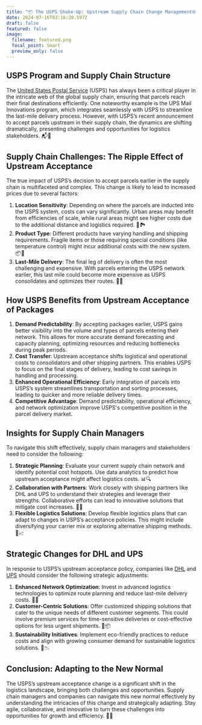 ```yaml
---
title: "📦 The USPS Shake-Up: Upstream Supply Chain Change Management🌐"
date: 2024-07-16T02:16:20.597Z
draft: false
featured: false
image:
  filename: featured.png
  focal_point: Smart
  preview_only: false
---
```

<!--StartFragment-->

<!--StartFragment-->

## USPS Program and Supply Chain Structure

The [United States Postal Service](https://www.linkedin.com/company/usps/) (USPS) has always been a critical player in the intricate web of the global supply chain, ensuring that parcels reach their final destinations efficiently. One noteworthy example is the UPS Mail Innovations program, which integrates seamlessly with USPS to streamline the last-mile delivery process. However, with USPS’s recent announcement to accept parcels upstream in their supply chain, the dynamics are shifting dramatically, presenting challenges and opportunities for logistics stakeholders. 📬🔄

## Supply Chain Challenges: The Ripple Effect of Upstream Acceptance

The true impact of USPS’s decision to accept parcels earlier in the supply chain is multifaceted and complex. This change is likely to lead to increased prices due to several factors:

1. **Location Sensitivity**: Depending on where the parcels are inducted into the USPS system, costs can vary significantly. Urban areas may benefit from efficiencies of scale, while rural areas might see higher costs due to the additional distance and logistics required. 🌆🏞️
2. **Product Type**: Different products have varying handling and shipping requirements. Fragile items or those requiring special conditions (like temperature control) might incur additional costs with the new system. 📦🧊
3. **Last-Mile Delivery**: The final leg of delivery is often the most challenging and expensive. With parcels entering the USPS network earlier, this last mile could become more expensive as USPS consolidates and optimizes their routes. 🚚🏡

## How USPS Benefits from Upstream Acceptance of Packages

1. **Demand Predictability**: By accepting packages earlier, USPS gains better visibility into the volume and types of parcels entering their network. This allows for more accurate demand forecasting and capacity planning, optimizing resources and reducing bottlenecks during peak periods.
2. **Cost Transfer**: Upstream acceptance shifts logistical and operational costs to consolidators and other shipping partners. This enables USPS to focus on the final stages of delivery, leading to cost savings in handling and processing.
3. **Enhanced Operational Efficiency**: Early integration of parcels into USPS’s system streamlines transportation and sorting processes, leading to quicker and more reliable delivery times.
4. **Competitive Advantage**: Demand predictability, operational efficiency, and network optimization improve USPS's competitive position in the parcel delivery market.

## Insights for Supply Chain Managers

To navigate this shift effectively, supply chain managers and stakeholders need to consider the following:

1. **Strategic Planning**: Evaluate your current supply chain network and identify potential cost hotspots. Use data analytics to predict how upstream acceptance might affect logistics costs. 📊🔍
2. **Collaboration with Partners**: Work closely with shipping partners like DHL and UPS to understand their strategies and leverage their strengths. Collaborative efforts can lead to innovative solutions that mitigate cost increases. 🤝🌐
3. **Flexible Logistics Solutions**: Develop flexible logistics plans that can adapt to changes in USPS’s acceptance policies. This might include diversifying your carrier mix or exploring alternative shipping methods. 🔄📈

## Strategic Changes for DHL and UPS

In response to USPS’s upstream acceptance policy, companies like [DHL](https://www.linkedin.com/company/dhl/) and [UPS](https://www.linkedin.com/company/ups/) should consider the following strategic adjustments:

1. **Enhanced Network Optimization**: Invest in advanced logistics technologies to optimize route planning and reduce last-mile delivery costs. 📡🚛
2. **Customer-Centric Solutions**: Offer customized shipping solutions that cater to the unique needs of different customer segments. This could involve premium services for time-sensitive deliveries or cost-effective options for less urgent shipments. 👥📦
3. **Sustainability Initiatives**: Implement eco-friendly practices to reduce costs and align with growing consumer demand for sustainable logistics solutions. 🌿📉

## Conclusion: Adapting to the New Normal

The USPS’s upstream acceptance change is a significant shift in the logistics landscape, bringing both challenges and opportunities. Supply chain managers and companies can navigate this new normal effectively by understanding the intricacies of this change and strategically adapting. Stay agile, collaborative, and innovative to turn these challenges into opportunities for growth and efficiency. 🚀🔧

<!--EndFragment-->